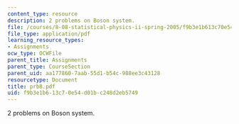 ```yaml
---
content_type: resource
description: 2 problems on Boson system.
file: /courses/8-08-statistical-physics-ii-spring-2005/f9b3e1b613c70e54d01bc248d2eb5749_prb8.pdf
file_type: application/pdf
learning_resource_types:
- Assignments
ocw_type: OCWFile
parent_title: Assignments
parent_type: CourseSection
parent_uid: aa177860-7aab-55d1-b54c-988ee3c43128
resourcetype: Document
title: prb8.pdf
uid: f9b3e1b6-13c7-0e54-d01b-c248d2eb5749
---
```

2 problems on Boson system.

